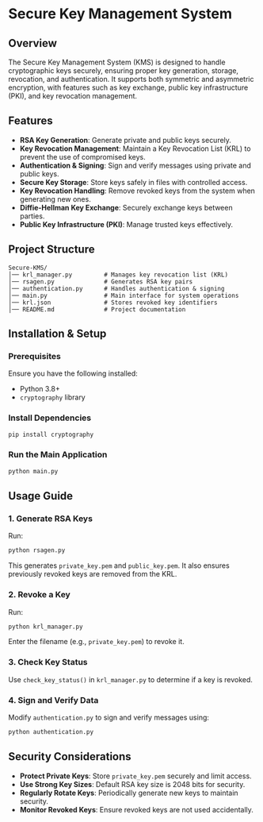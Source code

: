 # Secure Key Management System 

## Overview
The Secure Key Management System (KMS) is designed to handle cryptographic keys securely, ensuring proper key generation, storage, revocation, and authentication. It supports both symmetric and asymmetric encryption, with features such as key exchange, public key infrastructure (PKI), and key revocation management.

## Features
- **RSA Key Generation**: Generate private and public keys securely.
- **Key Revocation Management**: Maintain a Key Revocation List (KRL) to prevent the use of compromised keys.
- **Authentication & Signing**: Sign and verify messages using private and public keys.
- **Secure Key Storage**: Store keys safely in files with controlled access.
- **Key Revocation Handling**: Remove revoked keys from the system when generating new ones.
- **Diffie-Hellman Key Exchange**: Securely exchange keys between parties.
- **Public Key Infrastructure (PKI)**: Manage trusted keys effectively.

## Project Structure
```
Secure-KMS/
│── krl_manager.py         # Manages key revocation list (KRL)
│── rsagen.py              # Generates RSA key pairs
│── authentication.py      # Handles authentication & signing
│── main.py                # Main interface for system operations
│── krl.json               # Stores revoked key identifiers
│── README.md              # Project documentation
```

## Installation & Setup
### Prerequisites
Ensure you have the following installed:
- Python 3.8+
- `cryptography` library

### Install Dependencies
```sh
pip install cryptography
```

### Run the Main Application
```sh
python main.py
```

## Usage Guide
### 1. Generate RSA Keys
Run:
```sh
python rsagen.py
```
This generates `private_key.pem` and `public_key.pem`. It also ensures previously revoked keys are removed from the KRL.

### 2. Revoke a Key
Run:
```sh
python krl_manager.py
```
Enter the filename (e.g., `private_key.pem`) to revoke it.

### 3. Check Key Status
Use `check_key_status()` in `krl_manager.py` to determine if a key is revoked.

### 4. Sign and Verify Data
Modify `authentication.py` to sign and verify messages using:
```sh
python authentication.py
```

## Security Considerations
- **Protect Private Keys**: Store `private_key.pem` securely and limit access.
- **Use Strong Key Sizes**: Default RSA key size is 2048 bits for security.
- **Regularly Rotate Keys**: Periodically generate new keys to maintain security.
- **Monitor Revoked Keys**: Ensure revoked keys are not used accidentally.


